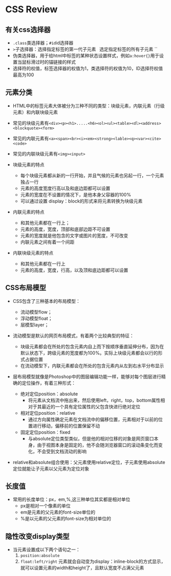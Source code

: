 CSS Review
============
有关css选择器
-----------
* `.class`类选择器；`#id`id选择器
* `>`子选择器：选择指定标签的第一代子元素 ` `选定指定标签的所有子元素 ``
* 伪类选择器，用于给html中标签的某种状态设置样式，例如`a:hover{}`用于设置当鼠标滑过时的锚链接的样式
* 选择符的权值，标签选择器的权值为1，类选择符的权值为10，ID选择符权值最高为100

元素分类
---------
* HTML中的标签元素大体被分为三种不同的类型：块级元素，内联元素（行级元素）和内联块级元素
* 常见的块级元素有`<div><p><h1>.....<h6><ol><ul><table><dl><address><blockquote><form>`
* 常见的内联元素有`<a><span><br><i><em><strong><lable><q><var><cite><code>`
* 常见的内联块级元素有`<img><input>`

* 块级元素的特点
	* 每个块级元素都从新的一行开始，并且气候的元素也另起一行，一个元素独占一行
	* 元素的高度宽度行高以及和底边距都可以设置
	* 元素的宽度在不设置的情况下，是他本身父容器的100%
    * 可以通过设置 display：block的形式来将元素转换为块级元素
* 内联元素的特点
	* 和其他元素都在一行上；
	* 元素的高度，宽度，顶部和底部边距不可设置
	* 元素的宽度就是他包含的文字或图片的宽度，不可改变
	* 内联元素之间有着一个间距
* 内联块级元素的特点
	* 和其他元素都在一行上
	* 元素的高度，宽度，行高，以及顶和底边距都可以设置

CSS布局模型
-----------
* CSS包含了三种基本的布局模型：
	* 流动模型flow；
	* 浮动模型float；
	* 层模型layer；

* 流动模型是默认的网页布局模式，有着两个比较典型的特征：
	* 块级元素都会在所处的包含元素内自上而下按顺序垂直延伸分布，因为在默认状态下，跨级元素的宽度都为100%。实际上块级元素都会以行的形式占据位置
	* 在流动模型下，内联元素都会在所处的包含元素内从左到右水平分布显示
* 层布局模型就像是Photoshop中的图层编辑功能一样，能够对每个图层进行精确的定位操作，有着三种形式：
	* 绝对定位position：absolute
		* 将元素从文档流中拖出来，然后使用left，right，top，bottom属性相对于其最近的一个具有定位属性的父包含快进行绝对定位
	* 相对定位position：relative
	 	* 通过方向属性确定元素在文档流中的偏移位置，元素相对于以前的位置进行移动，偏移前的位置保留不动
	* 固定定位position：fixed
		* 与absolute定位类型类似，但是他的相对位移的对象是网页窗口本身，由于视图本身是固定的，他不会随浏览器窗口的滚动条变化而变化，不会受到文档流动的影响
* relative和absolute组合使用：父元素使用relative定位，子元素使用absolute定位就能让子元素以父元素为定位对象

长度值
----------
* 常用的长度单位：px，em,%,这三种单位其实都是相对单位
	* px是相对一个像素的单位
	* em是元素的父元素的font-size单位的
	* %是以元素的父元素的font-size为相对单位的


隐性改变display类型
---------------
* 当元素设置成以下两个语句之一：
	1. `position:absolute`
	2. `float:left/right`
元素就会自动变为display：inline-block的方式显示，就可以设置元素的width和height了，且默认宽度不占满父元素